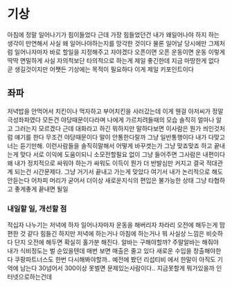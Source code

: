 # 기상

아침에 정말 일어나기가 힘이들었다 근데 가장 힘들었던건 내가 왜일어나야 하지 하는 생각이 만연해서 사실 왜 일어나야하는지를 망각한 것이다 물론 일어날 당시에만 그제처럼 일어나자마자 바로 할일을
지정해주고 자야겠다 오픈이면 오픈 운동이면 운동 이렇게 딱딱 면밀하게 사실 자의적보단 타의적으로 하는게 제일 좋긴한데 지금 마땅한게 없다 곧 생길것이지만 어쨋든 기상에는 목적이 필요하다 이게 제일
키포인트이다

## 좌파

저녁밥을 안먹어서 치킨이나 먹자하고 부어치킨을 사러갔는데 이게 웬걸 아저씨가 정말 극성좌파였다 모든건 야당때문이다라며 나에게 가르치려들때의 모습 솔직히 얼마나 알고 그러는지 모르겠다 근데 대화라고
하긴 뭐하지만 말하다보면 이사람은 뭔가 씌인것처럼 얘기를 한다 무조건 야당때문이다 말이 안통한다랄까 그냥 일반통행이다 내가 다맞고 너는 듣기만해. 이런사람들을 솔직히말해서 어떻게 바꾸겟는가
그냥 맞죠맞죠 하고 끝내는게 맞다 서로 이익에 도움이되니 소모전할필요 없이 그냥 들어주면 그사람은 내편이다 왜 내가 정치적으로 싸워야 하는가 싸워도 이득이 뭔가 더 반발심만 커지고 결국 적대관계
되는건 시간문제다. 그냥 거기서 끝내고 가는게 맞았다 여기서 내가 논리적으로 해도 안듣는다 어차피 머리가 굳어서 더이상 새로운지식의 편입은 불가능한 상태 그냥 타협하고 좋게좋게 끝내면 될일

### 내일할 일, 개선할 점

적십자 나누기는 저녁에 하자 일어나자마자 운동을 해버리자 차라리 오전에 해두는게 맘편한 것 같다 힘들긴 하지만 저녁에 하는거나 아침에 하는거나 뭐 사실상 느낌은 비슷하다 단지 오전에 해두면 확실히
홀가분 해진다. 알바는 구해야할까? 주말알바는 해줘야 내가 식비정도는 벌 순있을텐데 매번 보면 매출은 줄고 있다 새로운 수입을 창출해야한다 쿠팡파트너스도 한번 다시해봐야할까.. 예전에 봤던 리섭티비
에서 한말이 아직도 기억에 남는다 30넘어서 300이상 못벌면 문제있는사람이다.. 지금못할게 뭐가있을까 인터넷으로하는건데
